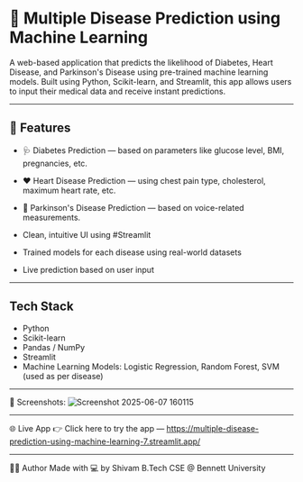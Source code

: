# 🧠 Multiple Disease Prediction using Machine Learning

A web-based application that predicts the likelihood of Diabetes, Heart Disease, and Parkinson's Disease using pre-trained machine learning models. Built using Python, Scikit-learn, and Streamlit, this app allows users to input their medical data and receive instant predictions.

---

## 🚀 Features

- 🩺 Diabetes Prediction — based on parameters like glucose level, BMI, pregnancies, etc.
- ❤️ Heart Disease Prediction — using chest pain type, cholesterol, maximum heart rate, etc.
- 🧠 Parkinson's Disease Prediction — based on voice-related measurements.

- Clean, intuitive UI using #Streamlit
- Trained models for each disease using real-world datasets
- Live prediction based on user input

---

## Tech Stack

- Python
- Scikit-learn
- Pandas / NumPy
- Streamlit
- Machine Learning Models: Logistic Regression, Random Forest, SVM (used as per disease)

---

📸 Screenshots:
![Screenshot 2025-06-07 160115](https://github.com/user-attachments/assets/1039d9d0-9f94-48f2-a71d-a3564538fffd)

---

🌐 Live App
👉 Click here to try the app — https://multiple-disease-prediction-using-machine-learning-7.streamlit.app/

---

🙋‍♂️ Author
Made with 💻 by Shivam
B.Tech CSE @ Bennett University
